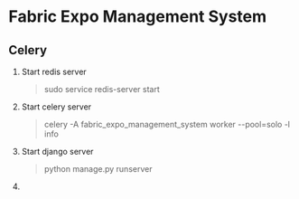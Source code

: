 # Fabric Expo Management System

## Celery  

1. Start redis server
   > sudo service redis-server start
2. Start celery server  
    > celery -A fabric_expo_management_system worker --pool=solo -l info
3. Start django server  
    > python manage.py runserver  
4. 
